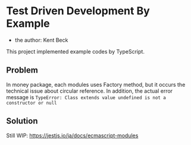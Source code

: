 # Test Driven Development By Example
- the author: Kent Beck

This project implemented example codes by TypeScript.

## Problem
In money package, each modules uses Factory method, but it occurs the technical issue about circular reference.
In addition, the actual error message is `TypeError: Class extends value undefined is not a constructor or null`

## Solution
Still WIP: https://jestjs.io/ja/docs/ecmascript-modules
